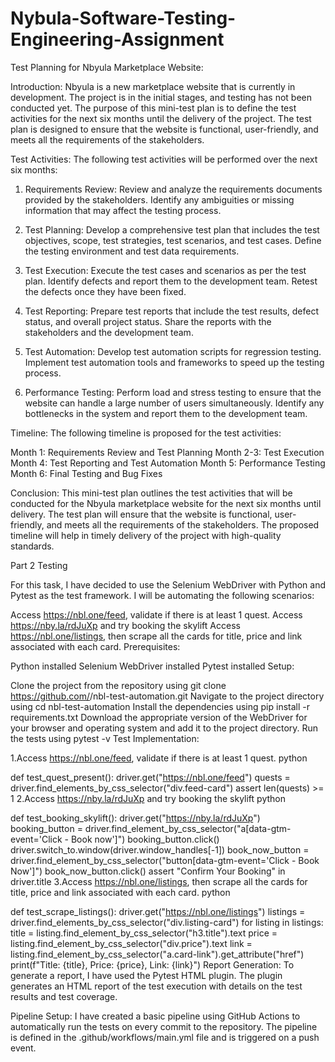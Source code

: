 # Nybula-Software-Testing-Engineering-Assignment
Test Planning for Nbyula Marketplace Website:

Introduction:
Nbyula is a new marketplace website that is currently in development. The project is in the initial stages, and testing has not been conducted yet. The purpose of this mini-test plan is to define the test activities for the next six months until the delivery of the project. The test plan is designed to ensure that the website is functional, user-friendly, and meets all the requirements of the stakeholders.

Test Activities:
The following test activities will be performed over the next six months:

1. Requirements Review: Review and analyze the requirements documents provided by the stakeholders. Identify any ambiguities or missing information that may affect the testing process.

2. Test Planning: Develop a comprehensive test plan that includes the test objectives, scope, test strategies, test scenarios, and test cases. Define the testing environment and test data requirements.

3. Test Execution: Execute the test cases and scenarios as per the test plan. Identify defects and report them to the development team. Retest the defects once they have been fixed.

4. Test Reporting: Prepare test reports that include the test results, defect status, and overall project status. Share the reports with the stakeholders and the development team.

5. Test Automation: Develop test automation scripts for regression testing. Implement test automation tools and frameworks to speed up the testing process.

6. Performance Testing: Perform load and stress testing to ensure that the website can handle a large number of users simultaneously. Identify any bottlenecks in the system and report them to the development team.

Timeline:
The following timeline is proposed for the test activities:

Month 1: Requirements Review and Test Planning
Month 2-3: Test Execution
Month 4: Test Reporting and Test Automation
Month 5: Performance Testing
Month 6: Final Testing and Bug Fixes

Conclusion:
This mini-test plan outlines the test activities that will be conducted for the Nbyula marketplace website for the next six months until delivery. The test plan will ensure that the website is functional, user-friendly, and meets all the requirements of the stakeholders. The proposed timeline will help in timely delivery of the project with high-quality standards.

Part 2 Testing

For this task, I have decided to use the Selenium WebDriver with Python and Pytest as the test framework. I will be automating the following scenarios:

Access https://nbl.one/feed, validate if there is at least 1 quest.
Access https://nby.la/rdJuXp and try booking the skylift
Access https://nbl.one/listings, then scrape all the cards for title, price and link associated with each card.
Prerequisites:

Python installed
Selenium WebDriver installed
Pytest installed
Setup:

Clone the project from the repository using git clone https://github.com/<your-username>/nbl-test-automation.git
Navigate to the project directory using cd nbl-test-automation
Install the dependencies using pip install -r requirements.txt
Download the appropriate version of the WebDriver for your browser and operating system and add it to the project directory.
Run the tests using pytest -v
Test Implementation:

1.Access https://nbl.one/feed, validate if there is at least 1 quest.
python

def test_quest_present():
    driver.get("https://nbl.one/feed")
    quests = driver.find_elements_by_css_selector("div.feed-card")
    assert len(quests) >= 1
2.Access https://nby.la/rdJuXp and try booking the skylift
python

def test_booking_skylift():
    driver.get("https://nby.la/rdJuXp")
    booking_button = driver.find_element_by_css_selector("a[data-gtm-event='Click - Book now']")
    booking_button.click()
    driver.switch_to.window(driver.window_handles[-1])
    book_now_button = driver.find_element_by_css_selector("button[data-gtm-event='Click - Book Now']")
    book_now_button.click()
    assert "Confirm Your Booking" in driver.title
3.Access https://nbl.one/listings, then scrape all the cards for title, price and link associated with each card.
python

def test_scrape_listings():
    driver.get("https://nbl.one/listings")
    listings = driver.find_elements_by_css_selector("div.listing-card")
    for listing in listings:
        title = listing.find_element_by_css_selector("h3.title").text
        price = listing.find_element_by_css_selector("div.price").text
        link = listing.find_element_by_css_selector("a.card-link").get_attribute("href")
        print(f"Title: {title}, Price: {price}, Link: {link}")
Report Generation:
To generate a report, I have used the Pytest HTML plugin. The plugin generates an HTML report of the test execution with details on the test results and test coverage.

Pipeline Setup:
I have created a basic pipeline using GitHub Actions to automatically run the tests on every commit to the repository. The pipeline is defined in the .github/workflows/main.yml file and is triggered on a push event.
